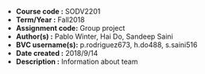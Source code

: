 - **Course code :** SODV2201
- **Term/Year :** Fall2018
- **Assignment code:** Group project
- **Author(s) :** Pablo Winter, Hai Do, Sandeep Saini
- **BVC username(s):** p.rodriguez673, h.do488, s.saini516
- **Date created :** 2018/9/14
- **Description :** Information about team 


